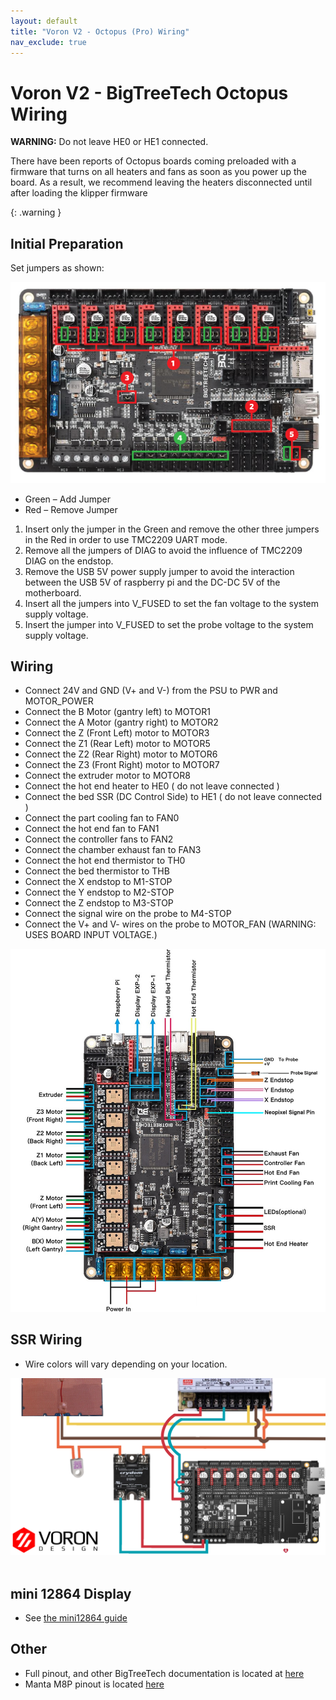 ```yaml
---
layout: default
title: "Voron V2 - Octopus (Pro) Wiring"
nav_exclude: true
---
```


# Voron V2 - BigTreeTech Octopus Wiring

<div><b>WARNING:</b>  Do not leave HE0 or HE1 connected.
 <p>There have been reports of Octopus boards coming preloaded with a firmware that turns on all heaters and fans as soon as you power up the board.  As a result, we recommend leaving the heaters disconnected until after loading the klipper firmware</p></div>
{: .warning }

## Initial Preparation 

Set jumpers as shown:

![](./images/v2-octopus-initial-preparation.png)

* Green – Add Jumper
* Red – Remove Jumper 
1. Insert only the jumper in the Green and remove the other three jumpers in the Red in order to use TMC2209 UART mode.
2. Remove all the jumpers of DIAG to avoid the influence of TMC2209 DIAG on the endstop.
3. Remove the USB 5V power supply jumper to avoid the interaction between the USB 5V of raspberry pi and the DC-DC 5V of the motherboard.
4. Insert all the jumpers into V_FUSED to set the fan voltage to the system supply voltage.
5. Insert the jumper into V_FUSED to set the probe voltage to the system supply voltage.

## Wiring


* Connect 24V and GND (V+ and V-) from the PSU to PWR and MOTOR_POWER 
* Connect the B Motor (gantry left) to MOTOR1
* Connect the A Motor (gantry right) to MOTOR2
* Connect the Z (Front Left) motor to MOTOR3 
* Connect the Z1 (Rear Left) motor to MOTOR5
* Connect the Z2 (Rear Right) motor to MOTOR6
* Connect the Z3 (Front Right) motor to MOTOR7
* Connect the extruder motor to MOTOR8
* Connect the hot end heater to HE0  ( do not leave connected )
* Connect the bed SSR (DC Control Side) to HE1 ( do not leave connected )
* Connect the part cooling fan to FAN0
* Connect the hot end fan to FAN1
* Connect the controller fans to FAN2
* Connect the chamber exhaust fan to  FAN3
* Connect the hot end thermistor to TH0
* Connect the bed thermistor to THB
* Connect the X endstop to M1-STOP
* Connect the Y endstop to M2-STOP
* Connect the Z endstop to M3-STOP
* Connect the signal wire on the probe to M4-STOP
* Connect the V+ and V- wires on the probe to MOTOR_FAN (WARNING: USES BOARD INPUT VOLTAGE.) 

![](./images/v2_octopus_wiring.png)

## SSR Wiring

* Wire colors will vary depending on your location.


![](./images/M8P-ssr-wiring.png)
<br>
<br>
## mini 12864 Display
* See [the mini12864 guide](./mini12864_klipper_guide.md)

## Other
* Full pinout, and other BigTreeTech documentation is located at [here](https://github.com/bigtreetech/Manta-M8P) 
* Manta M8P pinout is located [here](https://github.com/bigtreetech/Manta-M8P/blob/master/Hardware/BIGTREETECH%20MANTA%20M8P%20V1.0%20PinOut.png)
